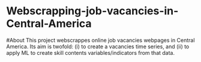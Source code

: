 # Webscrapping-job-vacancies-in-Central-America

#About
This project webscrappes online job vacancies webpages in Central America. 
Its aim is twofold: 
(i) to create a vacancies time series, and
(ii) to apply ML to create skill contents variables/indicators from that data.
